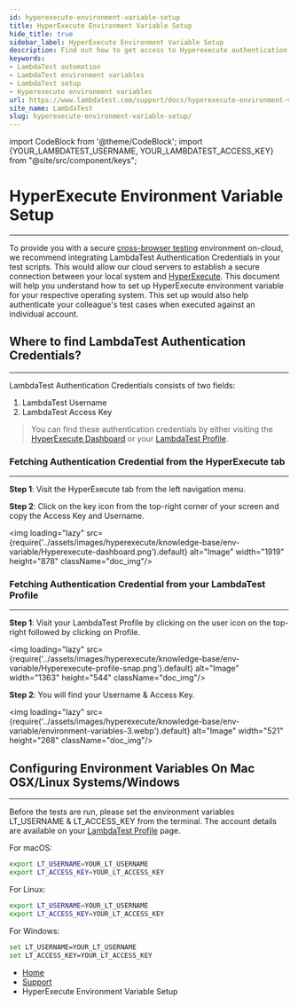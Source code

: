 ```yaml
---
id: hyperexecute-environment-variable-setup
title: HyperExecute Environment Variable Setup
hide_title: true
sidebar_label: HyperExecute Environment Variable Setup
description: Find out how to get access to Hyperexecute authentication credentials, fetching them from the Automation tab in your LambdaTest profile, and configuring them on Mac OSX/Linux, Windows systems.
keywords:
- LambdaTest automation
- LambdaTest environment variables
- LambdaTest setup
- Hyperexecute environment variables
url: https://www.lambdatest.com/support/docs/hyperexecute-environment-variable-setup/
site_name: LambdaTest
slug: hyperexecute-environment-variable-setup/
---
```


<script type="application/ld+json"
      dangerouslySetInnerHTML={{ __html: JSON.stringify({
       "@context": "https://schema.org",
        "@type": "BreadcrumbList",
        "itemListElement": [{
          "@type": "ListItem",
          "position": 1,
          "name": "Home",
          "item": "https://www.lambdatest.com"
        },{
          "@type": "ListItem",
          "position": 2,
          "name": "Support",
          "item": "https://www.lambdatest.com/support/docs/"
        },{
          "@type": "ListItem",
          "position": 3,
          "name": "Hyperexecute Environment Variable Setup",
          "item": "https://www.lambdatest.com/support/docs/hyperexecute-environment-variable-setup/"
        }]
      })
    }}
></script>

import CodeBlock from '@theme/CodeBlock';
import {YOUR_LAMBDATEST_USERNAME, YOUR_LAMBDATEST_ACCESS_KEY} from "@site/src/component/keys";

# HyperExecute Environment Variable Setup
***

To provide you with a secure [cross-browser testing](https://www.lambdatest.com) environment on-cloud, we recommend integrating LambdaTest Authentication Credentials in your test scripts. This would allow our cloud servers to establish a secure connection between your local system and [HyperExecute](https://hyperexecute.lambdatest.com/). This document will help you understand how to set up HyperExecute environment variable for your respective operating system. This set up would also help authenticate your colleague's test cases when executed against an individual account.

## Where to find LambdaTest Authentication Credentials?
***

LambdaTest Authentication Credentials consists of two fields:

1. LambdaTest Username
2. LambdaTest Access Key

>You can find these authentication credentials by either visiting the [HyperExecute Dashboard](https://hyperexecute.lambdatest.com/) or your [LambdaTest Profile](https://accounts.lambdatest.com/detail/profile).

### Fetching Authentication Credential from the HyperExecute tab
***

**Step 1**: Visit the HyperExecute tab from the left navigation menu.

**Step 2**: Click on the key icon from the top-right corner of your screen and copy the Access Key and Username.

<img loading="lazy" src={require('../assets/images/hyperexecute/knowledge-base/env-variable/Hyperexecute-dashboard.png').default} alt="Image" width="1919" height="878" className="doc_img"/>

### Fetching Authentication Credential from your LambdaTest Profile
***

**Step 1**: Visit your LambdaTest Profile by clicking on the user icon on the top-right followed by clicking on Profile.

<img loading="lazy" src={require('../assets/images/hyperexecute/knowledge-base/env-variable/Hyperexecute-profile-snap.png').default} alt="Image" width="1363" height="544" className="doc_img"/>

**Step 2**: You will find your Username & Access Key.

<img loading="lazy" src={require('../assets/images/hyperexecute/knowledge-base/env-variable/environment-variables-3.webp').default} alt="Image" width="521" height="268" className="doc_img"/>

## Configuring Environment Variables On Mac OSX/Linux Systems/Windows
***

Before the tests are run, please set the environment variables LT_USERNAME & LT_ACCESS_KEY from the terminal. The account details are available on your [LambdaTest Profile](https://accounts.lambdatest.com/detail/profile) page.

For macOS:

```bash
export LT_USERNAME=YOUR_LT_USERNAME
export LT_ACCESS_KEY=YOUR_LT_ACCESS_KEY
```

For Linux:

```bash
export LT_USERNAME=YOUR_LT_USERNAME
export LT_ACCESS_KEY=YOUR_LT_ACCESS_KEY
```

For Windows:

```bash
set LT_USERNAME=YOUR_LT_USERNAME
set LT_ACCESS_KEY=YOUR_LT_ACCESS_KEY
```


<nav aria-label="breadcrumbs">
  <ul className="breadcrumbs">
    <li className="breadcrumbs__item">
      <a className="breadcrumbs__link" target="_self" href="https://www.lambdatest.com">
        Home
      </a>
    </li>
    <li className="breadcrumbs__item">
      <a className="breadcrumbs__link" target="_self" href="https://www.lambdatest.com/support/docs/">
        Support
      </a>
    </li>
    <li className="breadcrumbs__item breadcrumbs__item--active">
      <span className="breadcrumbs__link">
      HyperExecute Environment Variable Setup
      </span>
    </li>
  </ul>
</nav>